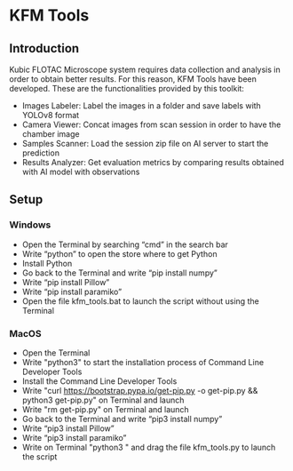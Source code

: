 # KFM Tools
## Introduction
Kubic FLOTAC Microscope system requires data collection and analysis in order to obtain better results.
For this reason, KFM Tools have been developed. These are the functionalities provided by this toolkit:
- Images Labeler: Label the images in a folder and save labels with YOLOv8 format
- Camera Viewer: Concat images from scan session in order to have the chamber image
- Samples Scanner: Load the session zip file on AI server to start the prediction
- Results Analyzer: Get evaluation metrics by comparing results obtained with AI model with observations

## Setup
### Windows
- Open the Terminal by searching “cmd” in the search bar
- Write “python” to open the store where to get Python
- Install Python
- Go back to the Terminal and write “pip install numpy”
- Write “pip install Pillow”
- Write “pip install paramiko”
- Open the file kfm_tools.bat to launch the script without using the Terminal

### MacOS
- Open the Terminal
- Write "python3" to start the installation process of Command Line Developer Tools
- Install the Command Line Developer Tools
- Write "curl https://bootstrap.pypa.io/get-pip.py -o get-pip.py && python3 get-pip.py" on Terminal and launch
- Write "rm get-pip.py" on Terminal and launch
- Go back to the Terminal and write “pip3 install numpy”
- Write “pip3 install Pillow”
- Write “pip3 install paramiko”
- Write on Terminal "python3 " and drag the file kfm_tools.py to launch the script
